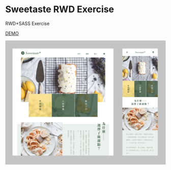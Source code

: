 # Sweetaste RWD Exercise
RWD+SASS Exercise

[DEMO](https://jedchang.github.io/Sweetaste/)

![image](https://github.com/jedchang/Sweetaste/blob/master/preview.jpg)
